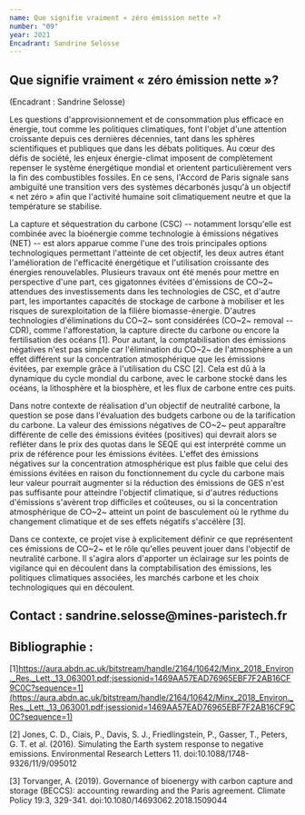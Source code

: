 ```yaml
---
name: Que signifie vraiment « zéro émission nette »?
number: "09"
year: 2021
Encadrant: Sandrine Selosse
---
```

## Que signifie vraiment « zéro émission nette »?

(Encadrant : Sandrine Selosse)

Les questions d\'approvisionnement et de consommation plus efficace en
énergie, tout comme les politiques climatiques, font l\'objet d\'une
attention croissante depuis ces dernières décennies, tant dans les
sphères scientifiques et publiques que dans les débats politiques. Au
cœur des défis de société, les enjeux énergie-climat imposent de
complètement repenser le système énergétique mondial et orientent
particulièrement vers la fin des combustibles fossiles. En ce sens,
l'Accord de Paris signale sans ambiguïté une transition vers des
systèmes décarbonés jusqu'à un objectif « net zéro » afin que l'activité
humaine soit climatiquement neutre et que la température se stabilise.

La capture et séquestration du carbone (CSC) -- notamment lorsqu'elle
est combinée avec la bioénergie comme technologie à émissions négatives
(NET) -- est alors apparue comme l'une des trois principales options
technologiques permettant l'atteinte de cet objectif, les deux autres
étant l'amélioration de l'efficacité énergétique et l'utilisation
croissante des énergies renouvelables. Plusieurs travaux ont été menés
pour mettre en perspective d'une part, ces gigatonnes évitées
d\'émissions de CO~2~ attendues des investissements dans les
technologies de CSC, et d'autre part, les importantes capacités de
stockage de carbone à mobiliser et les risques de surexploitation de la
filière biomasse-énergie. D'autres technologies d'éliminations du CO~2~
sont considérées (CO~2~ removal -- CDR), comme l'afforestation, la
capture directe du carbone ou encore la fertilisation des océans \[1\].
Pour autant, la comptabilisation des émissions négatives n\'est pas
simple car l\'élimination du CO~2~ de l\'atmosphère a un effet différent
sur la concentration atmosphérique que les émissions évitées, par
exemple grâce à l\'utilisation du CSC \[2\]. Cela est dû à la dynamique
du cycle mondial du carbone, avec le carbone stocké dans les océans, la
lithosphère et la biosphère, et les flux de carbone entre ces puits.

Dans notre contexte de réalisation d'un objectif de neutralité carbone,
la question se pose dans l'évaluation des budgets carbone ou de la
tarification du carbone. La valeur des émissions négatives de CO~2~ peut
apparaître différente de celle des émissions évitées (positives) qui
devrait alors se refléter dans le prix des quotas dans le SEQE qui est
interprété comme un prix de référence pour les émissions évitées.
L\'effet des émissions négatives sur la concentration atmosphérique est
plus faible que celui des émissions évitées en raison du fonctionnement
du cycle du carbone mais leur valeur pourrait augmenter si la réduction
des émissions de GES n\'est pas suffisante pour atteindre l\'objectif
climatique, si d\'autres réductions d\'émissions s\'avèrent trop
difficiles et coûteuses, ou si la concentration atmosphérique de CO~2~
atteint un point de basculement où le rythme du changement climatique et
de ses effets négatifs s\'accélère \[3\].

Dans ce contexte, ce projet vise à explicitement définir ce que
représentent ces émissions de CO~2~ et le rôle qu'elles peuvent jouer
dans l'objectif de neutralité carbone. Il s'agira alors d'apporter un
éclairage sur les points de vigilance qui en découlent dans la
comptabilisation des émissions, les politiques climatiques associées,
les marchés carbone et les choix technologiques qui en découlent.

## Contact : sandrine.selosse\@mines-paristech.fr

## Bibliographie :

\[1\]https://aura.abdn.ac.uk/bitstream/handle/2164/10642/Minx_2018_Environ._Res._Lett._13_063001.pdf;jsessionid=1469AA57EAD76965EBF7F2AB16CF9C0C?sequence=1](https://aura.abdn.ac.uk/bitstream/handle/2164/10642/Minx_2018_Environ._Res._Lett._13_063001.pdf;jsessionid=1469AA57EAD76965EBF7F2AB16CF9C0C?sequence=1)

\[2\] Jones, C. D., Ciais, P., Davis, S. J., Friedlingstein, P.,
Gasser, T., Peters, G. T. et al. (2016). Simulating the Earth system
response to negative emissions. Environmental Research Letters 11.
doi:10.1088/1748-9326/11/9/095012

\[3\] Torvanger, A. (2019). Governance of bioenergy with carbon
capture and storage (BECCS): accounting rewarding and the Paris agreement. Climate Policy 19:3, 329-341.
doi:10.1080/14693062.2018.1509044
